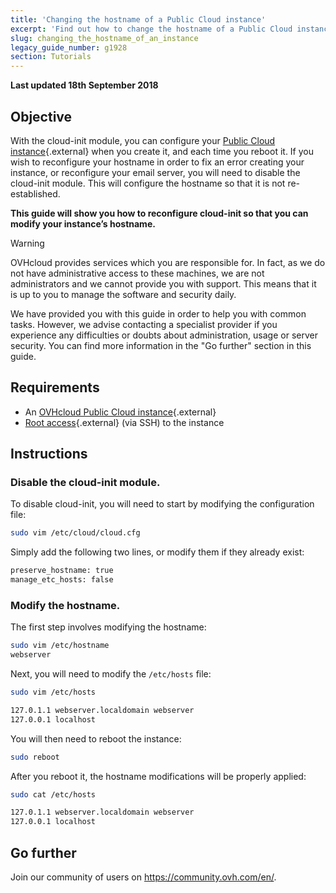 ```yaml
---
title: 'Changing the hostname of a Public Cloud instance'
excerpt: 'Find out how to change the hostname of a Public Cloud instance'
slug: changing_the_hostname_of_an_instance
legacy_guide_number: g1928
section: Tutorials
---
```


**Last updated 18th September 2018**

## Objective

With the cloud-init module, you can configure your [Public Cloud instance](https://www.ovh.co.uk/public-cloud/instances/){.external} when you create it, and each time you reboot it. If you wish to reconfigure your hostname in order to fix an error creating your instance, or reconfigure your email server, you will need to disable the cloud-init module. This will configure the hostname so that it is not re-established.

**This guide will show you how to reconfigure cloud-init so that you can modify your instance’s hostname.**

> [!warning]
>
> OVHcloud provides services which you are responsible for.  In fact, as we do not have administrative access to these machines, we are not administrators and we cannot provide you with support. This means that it is up to you to manage the software and security daily.
>
> We have provided you with this guide in order to help you with common tasks. However, we advise contacting a specialist provider if you experience any difficulties or doubts about administration, usage or server security. You can find more information in the "Go further" section in this guide.
>


## Requirements

- An [OVHcloud Public Cloud instance](https://www.ovh.co.uk/public-cloud/instances/){.external}
- [Root access](../first-login/){.external} (via SSH) to the instance


## Instructions

### Disable the cloud-init module.

To disable cloud-init, you will need to start by modifying the configuration file:

```sh
sudo vim /etc/cloud/cloud.cfg
```

Simply add the following two lines, or modify them if they already exist:

```sh
preserve_hostname: true
manage_etc_hosts: false
```

### Modify the hostname.

The first step involves modifying the hostname:

```sh
sudo vim /etc/hostname
webserver
```

Next, you will need to modify the `/etc/hosts` file:

```sh
sudo vim /etc/hosts

127.0.1.1 webserver.localdomain webserver
127.0.0.1 localhost
```

You will then need to reboot the instance:

```bash
sudo reboot
```

After you reboot it, the hostname modifications will be properly applied:

```sh
sudo cat /etc/hosts

127.0.1.1 webserver.localdomain webserver
127.0.0.1 localhost
```

## Go further 

Join our community of users on <https://community.ovh.com/en/>.
